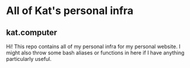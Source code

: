 # All of Kat's personal infra

## kat.computer

Hi!
This repo contains all of my personal infra for my personal website. I might also throw some bash aliases or functions in here if I have anything particularly useful.
